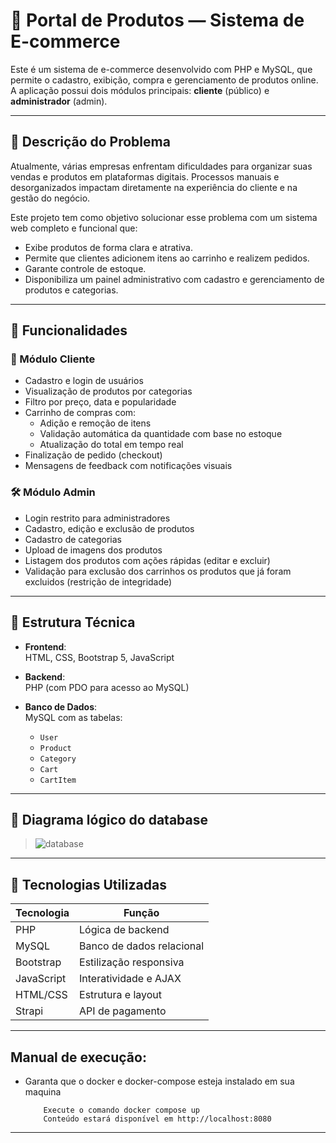 # 🛒 Portal de Produtos — Sistema de E-commerce

Este é um sistema de e-commerce desenvolvido com PHP e MySQL, que permite o cadastro, exibição, compra e gerenciamento de produtos online. A aplicação possui dois módulos principais: **cliente** (público) e **administrador** (admin).

---

## 📌 Descrição do Problema

Atualmente, várias empresas enfrentam dificuldades para organizar suas vendas e produtos em plataformas digitais. Processos manuais e desorganizados impactam diretamente na experiência do cliente e na gestão do negócio.

Este projeto tem como objetivo solucionar esse problema com um sistema web completo e funcional que:

- Exibe produtos de forma clara e atrativa.
- Permite que clientes adicionem itens ao carrinho e realizem pedidos.
- Garante controle de estoque.
- Disponibiliza um painel administrativo com cadastro e gerenciamento de produtos e categorias.

---

## 🚀 Funcionalidades

### 👤 Módulo Cliente

- Cadastro e login de usuários
- Visualização de produtos por categorias
- Filtro por preço, data e popularidade
- Carrinho de compras com:
  - Adição e remoção de itens
  - Validação automática da quantidade com base no estoque
  - Atualização do total em tempo real
- Finalização de pedido (checkout)
- Mensagens de feedback com notificações visuais

### 🛠️ Módulo Admin

- Login restrito para administradores
- Cadastro, edição e exclusão de produtos
- Cadastro de categorias
- Upload de imagens dos produtos
- Listagem dos produtos com ações rápidas (editar e excluir)
- Validação para exclusão dos carrinhos os produtos que já foram excluidos (restrição de integridade)

---

## 🧱 Estrutura Técnica

- **Frontend**:  
  HTML, CSS, Bootstrap 5, JavaScript

- **Backend**:  
  PHP (com PDO para acesso ao MySQL)

- **Banco de Dados**:  
  MySQL com as tabelas:
  - `User`
  - `Product`
  - `Category`
  - `Cart`
  - `CartItem`

---

## 📸 Diagrama lógico do database

> ![database](https://github.com/user-attachments/assets/5204e68c-2c27-4d1c-8bd6-bd0595039451)

---

## 🧪 Tecnologias Utilizadas

| Tecnologia | Função                          |
|------------|---------------------------------|
| PHP        | Lógica de backend               |
| MySQL      | Banco de dados relacional       |
| Bootstrap  | Estilização responsiva          |
| JavaScript | Interatividade e AJAX           |
| HTML/CSS   | Estrutura e layout              |
| Strapi     | API de pagamento                |

---

## Manual de execução:

- Garanta que o docker e docker-compose esteja instalado em sua maquina
  ```
      Execute o comando docker compose up
      Conteúdo estará disponível em http://localhost:8080
  ```

---
